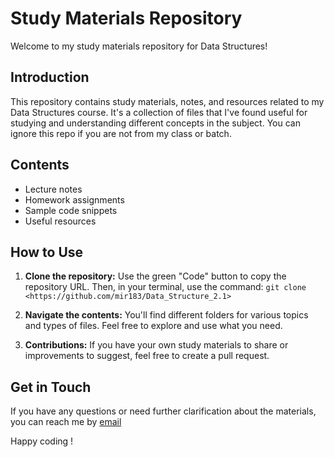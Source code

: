 # Study Materials Repository

Welcome to my study materials repository for Data Structures!

## Introduction

This repository contains study materials, notes, and resources related to my Data Structures course. It's a collection of files that I've found useful for studying and understanding different concepts in the subject. You can ignore this repo if you are not from my class or batch. 

## Contents

- Lecture notes
- Homework assignments
- Sample code snippets
- Useful resources

## How to Use

1. **Clone the repository:** Use the green "Code" button to copy the repository URL. Then, in your terminal, use the command: `git clone <https://github.com/mir183/Data_Structure_2.1>`

2. **Navigate the contents:** You'll find different folders for various topics and types of files. Feel free to explore and use what you need.

3. **Contributions:** If you have your own study materials to share or improvements to suggest, feel free to create a pull request.

## Get in Touch

If you have any questions or need further clarification about the materials, you can reach me by [email](agmedemon183@gmail.com) 

Happy coding !
